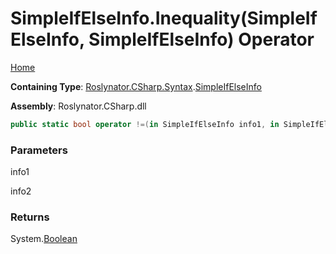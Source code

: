 # SimpleIfElseInfo\.Inequality\(SimpleIfElseInfo, SimpleIfElseInfo\) Operator

[Home](../../../../../README.md)

**Containing Type**: [Roslynator.CSharp.Syntax](../../README.md)\.[SimpleIfElseInfo](../README.md)

**Assembly**: Roslynator\.CSharp\.dll

```csharp
public static bool operator !=(in SimpleIfElseInfo info1, in SimpleIfElseInfo info2)
```

### Parameters

info1



info2



### Returns

System\.[Boolean](https://docs.microsoft.com/en-us/dotnet/api/system.boolean)

